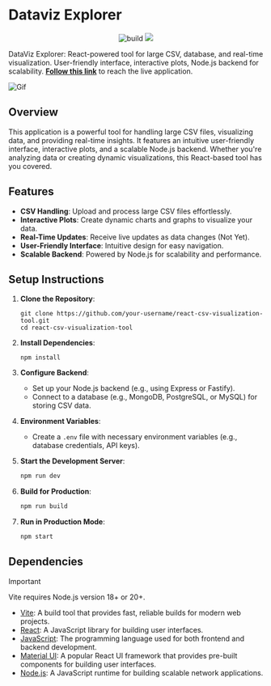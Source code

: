# Dataviz Explorer

<p align="center">
   <img src="https://github.com/fehmisener/dataviz-explorer/actions/workflows/main.yml/badge.svg?branch=develop" alt="build">
   <a href="https://sensational-fox-f31fd7.netlify.app">
   <img src="https://api.netlify.com/api/v1/badges/bc438b2e-9f12-4bbe-987e-d36fcef20a2f/deploy-status">
   </a>
</p>

DataViz Explorer: React-powered tool for large CSV, database, and real-time visualization. User-friendly interface, interactive plots, Node.js backend for scalability. **[Follow this link](https://sensational-fox-f31fd7.netlify.app)** to reach the live application.

![Gif](/docs/vite.config.gif)

## Overview

This application is a powerful tool for handling large CSV files, visualizing data, and providing real-time insights. It features an intuitive user-friendly interface, interactive plots, and a scalable Node.js backend. Whether you're analyzing data or creating dynamic visualizations, this React-based tool has you covered.

## Features

- **CSV Handling**: Upload and process large CSV files effortlessly.
- **Interactive Plots**: Create dynamic charts and graphs to visualize your data.
- **Real-Time Updates**: Receive live updates as data changes (Not Yet).
- **User-Friendly Interface**: Intuitive design for easy navigation.
- **Scalable Backend**: Powered by Node.js for scalability and performance.

## Setup Instructions

1. **Clone the Repository**:

   ```
   git clone https://github.com/your-username/react-csv-visualization-tool.git
   cd react-csv-visualization-tool
   ```

2. **Install Dependencies**:

   ```
   npm install
   ```

3. **Configure Backend**:

   - Set up your Node.js backend (e.g., using Express or Fastify).
   - Connect to a database (e.g., MongoDB, PostgreSQL, or MySQL) for storing CSV data.

4. **Environment Variables**:

   - Create a `.env` file with necessary environment variables (e.g., database credentials, API keys).

5. **Start the Development Server**:

   ```bash
   npm run dev
   ```

6. **Build for Production**:

   ```bash
   npm run build
   ```

7. **Run in Production Mode**:

   ```bash
   npm start
   ```

## Dependencies

> [!IMPORTANT]
> Vite requires Node.js version 18+ or 20+.

- [Vite](https://vitejs.dev/): A build tool that provides fast, reliable builds for modern web projects.
- [React](https://reactjs.org/): A JavaScript library for building user interfaces.
- [JavaScript](https://developer.mozilla.org/en-US/docs/Web/JavaScript): The programming language used for both frontend and backend development.
- [Material UI](https://material-ui.com/): A popular React UI framework that provides pre-built components for building user interfaces.
- [Node.js](https://nodejs.org/): A JavaScript runtime for building scalable network applications.
